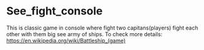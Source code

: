 # See_fight_console
 
This is classic game in console where fight two capitans(players) fight each other with them big see army of ships.
To check more details: https://en.wikipedia.org/wiki/Battleship_(game)